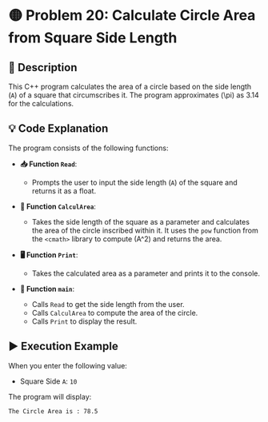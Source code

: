 # 🟡 Problem 20: Calculate Circle Area from Square Side Length

## 📜 Description
This C++ program calculates the area of a circle based on the side length (`A`) of a square that circumscribes it. The program approximates \(\pi\) as 3.14 for the calculations.

## 💡 Code Explanation

The program consists of the following functions:

- **📥 Function `Read`**:
  - Prompts the user to input the side length (`A`) of the square and returns it as a float.

- **📏 Function `CalculArea`**:
  - Takes the side length of the square as a parameter and calculates the area of the circle inscribed within it. It uses the `pow` function from the `<cmath>` library to compute \(A^2\) and returns the area.

- **🖥️ Function `Print`**:
  - Takes the calculated area as a parameter and prints it to the console.

- **📅 Function `main`**:
  - Calls `Read` to get the side length from the user.
  - Calls `CalculArea` to compute the area of the circle.
  - Calls `Print` to display the result.

## ▶️ Execution Example
When you enter the following value:
- Square Side `A`: `10`

The program will display:
```plaintext
The Circle Area is : 78.5
